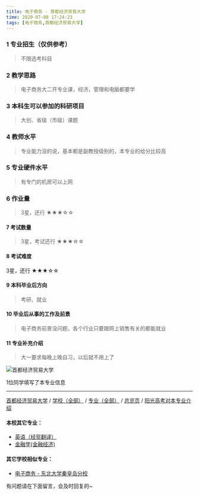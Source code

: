 ```yaml
---
title: 电子商务 - 首都经济贸易大学
time: 2020-07-08 17:24:23
tags: [电子商务,首都经济贸易大学]
---
```

### 1 专业招生（仅供参考）  
> 不限选考科目 


### 2 教学思路
> 电子商务大二开专业课，经济，管理和电脑都要学


### 3 本科生可以参加的科研项目
>  大创、省级（市级）课题


### 4 教师水平
> 专业能力没的说，基本都是副教授级别的，本专业的给分比较高


### 5 专业硬件水平
> 有专门的机房可以上网


### 6 作业量
>3星，还行
★★★☆☆


#### 7 考试数量
>3星，考试还行
★★★☆☆


#### 8 考试难度
> 
3星，还行
★★★☆☆


#### 9 本科毕业后方向
> 考研、就业


#### 10 毕业后从事的工作及前景
> 电子商务前景没问题，各个行业只要跟网上销售有关的都能就业


#### 11 专业补充介绍
> 大一要求每晚上晚自习，以后就不用上了


![首都经济贸易大学](http://upload-images.jianshu.io/upload_images/6206192-4743485376342879.jpeg?imageMogr2/auto-orient/strip%7CimageView2/2/w/1240)

1位同学填写了本专业信息
***
[首都经济贸易大学](https://univgo.github.io/2020/07/08/首都经济贸易大学) / [学校（全部）](https://univgo.github.io/2020/07/09/学校汇总页) / [专业（全部）](https://univgo.github.io/2020/07/09/专业汇总页) / [总览页](https://univgo.github.io/2020/07/09/总览) / [阳光高考对本专业介绍](http://gaokao.chsi.com.cn/sch/zyk/view.do?schId=73394642&specId=73385308)
#### 本校其它专业：
- [英语（经贸翻译）](https://univgo.github.io/2020/07/08/英语（经贸翻译）-%20首都经济贸易大学)
- [金融学(金融经济)](https://univgo.github.io/2020/07/08/金融学(金融经济)%20-%20首都经济贸易大学)

#### 其它学校相似专业：
- [电子商务 - 东北大学秦皇岛分校](https://univgo.github.io/2020/07/08/电子商务%20-%20东北大学秦皇岛分校)

有问题请在下面留言，会及时回复的~